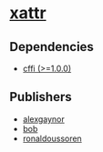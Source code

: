 # [xattr](https://pypi.org/project/xattr)

## Dependencies
- [cffi (>=1.0.0)](packages/c/cffi.md)



## Publishers
- [alexgaynor](https://pypi.org/user/alexgaynor)
- [bob](https://pypi.org/user/bob)
- [ronaldoussoren](https://pypi.org/user/ronaldoussoren)

